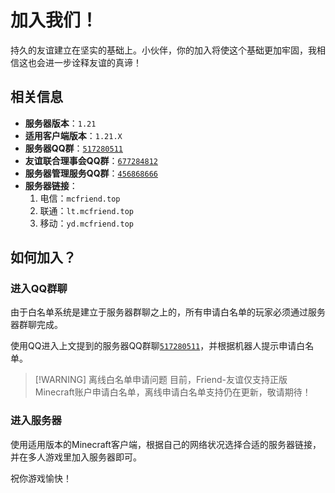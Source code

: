 # 加入我们！

持久的友谊建立在坚实的基础上。小伙伴，你的加入将使这个基础更加牢固，我相信这也会进一步诠释友谊的真谛！

## 相关信息

- **服务器版本**：`1.21`
- **适用客户端版本**：`1.21.X`
- **服务器QQ群**：[`517280511`](https://qm.qq.com/q/XYFus4mHQI "跳转至加入页面")
- **友谊联合理事会QQ群**：[`677284812`](https://qm.qq.com/q/LoNJXgQVWe "跳转至加入页面")
- **服务器管理服务QQ群**：[`456868666`](https://qm.qq.com/q/gdD6Jlj5Sw "跳转至加入页面")
- **服务器链接**：
  1. 电信：`mcfriend.top`
  2. 联通：`lt.mcfriend.top`
  3. 移动：`yd.mcfriend.top`

## 如何加入？

### 进入QQ群聊

由于白名单系统是建立于服务器群聊之上的，所有申请白名单的玩家必须通过服务器群聊完成。

使用QQ进入上文提到的服务器QQ群聊[`517280511`](https://qm.qq.com/q/XYFus4mHQI "跳转至加入页面")，并根据机器人提示申请白名单。

> [!WARNING] 离线白名单申请问题
> 目前，Friend-友谊仅支持正版Minecraft账户申请白名单，离线申请白名单支持仍在更新，敬请期待！

### 进入服务器

使用适用版本的Minecraft客户端，根据自己的网络状况选择合适的服务器链接，并在多人游戏里加入服务器即可。

祝你游戏愉快！
